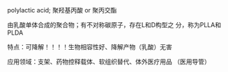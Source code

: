 polylactic acid; 聚羟基丙酸 or 聚丙交酯

由乳酸单体合成的聚合物；有不对称碳原子，存在L和D构型之 分，称为PLLA和PLDA

特点：可降解！！！！生物相容性好、降解产物（乳酸）无害 

应用领域：支架、药物控释载体、软组织替代、体外医疗用品 （医用导管）